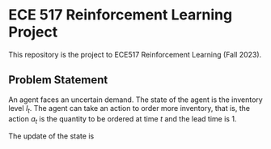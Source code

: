 # ECE 517 Reinforcement Learning Project
This repository is the project to ECE517 Reinforcement Learning (Fall 2023).

## Problem Statement
<!-- A supplier makes a contract with the platform. The supplier is the agent in the project.

At each time $t$, the supplier decides $(w_t,q_t)$ where $w_t$ is the wholesale price and $q_t$ is the quantity to be shipped to the platform. The lead time is $1$.  -->
An agent faces an uncertain demand. The state of the agent is the inventory level $I_t$. The agent can take an action to order more inventory, that is, the action $a_t$ is the quantity to be ordered at time $t$ and the lead time is $1$. 

The update of the state is 